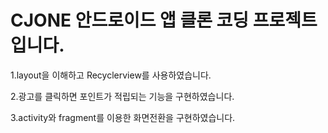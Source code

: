 # CJONE 안드로이드 앱 클론 코딩 프로젝트입니다.

1.layout을 이해하고 Recyclerview를 사용하였습니다.


2.광고를 클릭하면 포인트가 적립되는 기능을 구현하였습니다.

3.activity와 fragment를 이용한 화면전환을 구현하였습니다.
